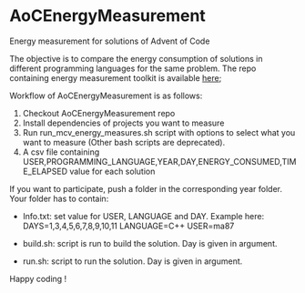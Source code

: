 # AoCEnergyMeasurement

Energy measurement for solutions of Advent of Code

The objective is to compare the energy consumption of solutions in different programming languages for the same problem. The repo containing energy measurement toolkit is available [here](https://github.com/ma87/mcv_energy_measurement);

Workflow of AoCEnergyMeasurement is as follows:

1. Checkout AoCEnergyMeasurement repo
2. Install dependencies of projects you want to measure
3. Run run\_mcv\_energy\_measures.sh script with options to select what you want to measure (Other bash scripts are deprecated).
4. A csv file containing USER,PROGRAMMING\_LANGUAGE,YEAR,DAY,ENERGY\_CONSUMED,TIME\_ELAPSED value for each solution

If you want to participate, push a folder in the corresponding year folder. Your folder has to contain:

- Info.txt: set value for USER, LANGUAGE and DAY. Example here:
DAYS=1,3,4,5,6,7,8,9,10,11
LANGUAGE=C++
USER=ma87

- build.sh: script is run to build the solution. Day is given in argument.

- run.sh: script to run the solution. Day is given in argument.

Happy coding !

